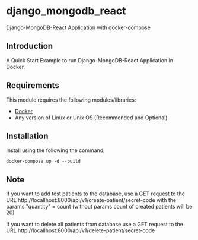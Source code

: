 # django_mongodb_react

Django-MongoDB-React Application with docker-compose

## Introduction

A Quick Start Example to run Django-MongoDB-React Application in Docker.

## Requirements

This module requires the following modules/libraries:

* [Docker](https://www.docker.com/get-started)
* Any version of Linux or Unix OS (Recommended and Optional)

## Installation

Install using the following the command,

```docker-compose up -d --build```

## Note

If you want to add test patients to the database, use a GET request to the
URL http://locallhost:8000/api/v1/create-patient/secret-code with the params "quantity" = count (without params count of
created patients will be 20)

If you want to delete all patients from database use a GET request to the
URL http://locallhost:8000/api/v1/delete-patient/secret-code